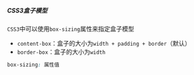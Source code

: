 ##### CSS3盒子模型

`CSS3`中可以使用`box-sizing`属性来指定盒子模型

- `content-box`：盒子的大小为`width + padding + border`（默认）
- `border-box`：盒子的大小为`width`

```css
box-sizing: 属性值
```

